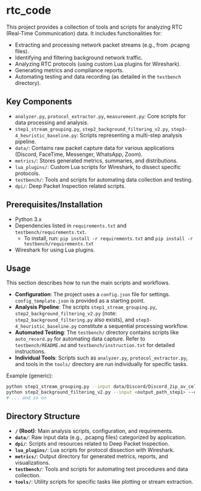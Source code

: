<!-- filepath: /Users/sam/Desktop/rtc_code/README.md -->

# rtc_code

This project provides a collection of tools and scripts for analyzing RTC (Real-Time Communication) data. It includes functionalities for:

- Extracting and processing network packet streams (e.g., from .pcapng files).
- Identifying and filtering background network traffic.
- Analyzing RTC protocols (using custom Lua plugins for Wireshark).
- Generating metrics and compliance reports.
- Automating testing and data recording (as detailed in the `testbench` directory).

## Key Components

- `analyzer.py`, `protocol_extractor.py`, `measurement.py`: Core scripts for data processing and analysis.
- `step1_stream_grouping.py`, `step2_background_filtering_v2.py`, `step3-4_heuristic_baseline.py`: Scripts representing a multi-step analysis pipeline.
- `data/`: Contains raw packet capture data for various applications (Discord, FaceTime, Messenger, WhatsApp, Zoom).
- `metrics/`: Stores generated metrics, summaries, and distributions.
- `lua_plugins/`: Custom Lua scripts for Wireshark, to dissect specific protocols.
- `testbench/`: Tools and scripts for automating data collection and testing.
- `dpi/`: Deep Packet Inspection related scripts.

## Prerequisites/Installation

- Python 3.x
- Dependencies listed in `requirements.txt` and `testbench/requirements.txt`.
  - To install, run: `pip install -r requirements.txt` and `pip install -r testbench/requirements.txt`
- Wireshark for using Lua plugins.

## Usage

This section describes how to run the main scripts and workflows.

- **Configuration**: The project uses a `config.json` file for settings. `config_template.json` is provided as a starting point.
- **Analysis Pipeline**: The scripts `step1_stream_grouping.py`, `step2_background_filtering_v2.py` (note: `step2_background_filtering.py` also exists), and `step3-4_heuristic_baseline.py` constitute a sequential processing workflow.
- **Automated Testing**: The `testbench/` directory contains scripts like `auto_record.py` for automating data capture. Refer to `testbench/README.md` and `testbench/instruction.txt` for detailed instructions.
- **Individual Tools**: Scripts such as `analyzer.py`, `protocol_extractor.py`, and tools in the `tools/` directory are run individually for specific tasks.

Example (generic):

```bash
python step1_stream_grouping.py --input data/Discord/Discord_2ip_av_cellular_cc_t1_caller.pcapng --output <output_path_step1>
python step2_background_filtering_v2.py --input <output_path_step1> --output <output_path_step2>
# ... and so on
```

## Directory Structure

- **`/` (Root)**: Main analysis scripts, configuration, and requirements.
- **`data/`**: Raw input data (e.g., .pcapng files) categorized by application.
- **`dpi/`**: Scripts and resources related to Deep Packet Inspection.
- **`lua_plugins/`**: Lua scripts for protocol dissection with Wireshark.
- **`metrics/`**: Output directory for generated metrics, reports, and visualizations.
- **`testbench/`**: Tools and scripts for automating test procedures and data collection.
- **`tools/`**: Utility scripts for specific tasks like plotting or stream extraction.

